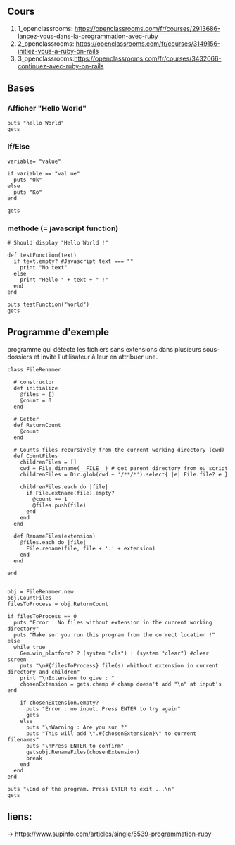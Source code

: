 ## Cours

1. 1_openclassrooms: https://openclassrooms.com/fr/courses/2913686-lancez-vous-dans-la-programmation-avec-ruby
2. 2_openclassrooms: https://openclassrooms.com/fr/courses/3149156-initiez-vous-a-ruby-on-rails
3. 3_openclassrooms:https://openclassrooms.com/fr/courses/3432066-continuez-avec-ruby-on-rails

## Bases

### Afficher "Hello World"

````
puts "hello World"
gets
````

### If/Else

````
variable= "value"

if variable == "val ue"
  puts "Ok"
else
  puts "Ko"
end

gets
````

### methode (= javascript function)

````
# Should display "Hello World !"

def testFunction(text)
  if text.empty? #Javascript text === ""
    print "No text"
  else
    print "Hello " + text + " !"
  end
end

puts testFunction("World")
gets
````

## Programme d'exemple
programme qui détecte les fichiers sans extensions dans plusieurs sous-dossiers et invite l'utilisateur à leur en attribuer une.
````
class FileRenamer

  # constructor
  def initialize
    @files = []
    @count = 0
  end

  # Getter
  def ReturnCount
    @count
  end

  # Counts files recursively from the current working directory (cwd)
  def CountFiles
    childrenFiles = []
    cwd = File.dirname(__FILE__) # get parent directory from ou script
    childrenFiles = Dir.glob(cwd + '/**/*').select{ |e| File.file? e }

    childrenFiles.each do |file|
      if File.extname(file).empty?
        @count += 1
        @files.push(file)
      end
    end
  end

  def RenameFiles(extension)
    @files.each do |file|
      File.rename(file, file + '.' + extension)
    end
  end

end


obj = FileRenamer.new
obj.CountFiles
filesToProcess = obj.ReturnCount

if filesToProcess == 0
  puts "Error : No files without extension in the current working directory"
  puts "Make sur you run this program from the correct location !"
else
  while true
    Gem.win_platform? ? (system "cls") : (system "clear") #clear screen
    puts "\n#{filesToProcess} file(s) whithout extension in current directory and children"
    print "\nExtension to give : "
    chosenExtension = gets.champ # champ doesn't add "\n" at input's end

    if chosenExtension.empty?
      puts "Error : no input. Press ENTER to try again"
      gets
    else
      puts "\nWarning : Are you sur ?"
      puts "This will add \".#{chosenExtension}\" to current filenames"
      puts "\nPress ENTER to confirm"
      getsobj.RenameFiles(chosenExtension)
      break
    end
  end
end

puts "\End of the program. Press ENTER to exit ...\n"
gets
````

## liens:

→ https://www.supinfo.com/articles/single/5539-programmation-ruby
